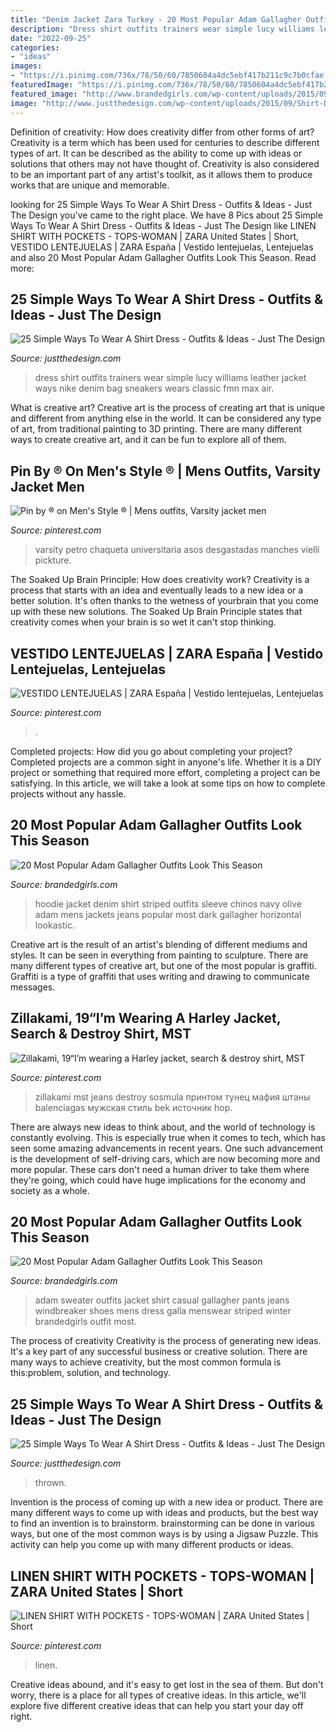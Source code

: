 ```yaml
---
title: "Denim Jacket Zara Turkey - 20 Most Popular Adam Gallagher Outfits Look This Season"
description: "Dress shirt outfits trainers wear simple lucy williams leather jacket ways nike denim bag sneakers wears classic fmn max air"
date: "2022-09-25"
categories:
- "ideas"
images:
- "https://i.pinimg.com/736x/78/50/60/7850604a4dc5ebf417b211c9c7b0cfae.jpg"
featuredImage: "https://i.pinimg.com/736x/78/50/60/7850604a4dc5ebf417b211c9c7b0cfae.jpg"
featured_image: "http://www.brandedgirls.com/wp-content/uploads/2015/09/galla20.jpg"
image: "http://www.justthedesign.com/wp-content/uploads/2015/09/Shirt-Dress-Outfits-3.jpg"
---
```



Definition of creativity: How does creativity differ from other forms of art?
Creativity is a term which has been used for centuries to describe different types of art. It can be described as the ability to come up with ideas or solutions that others may not have thought of. Creativity is also considered to be an important part of any artist's toolkit, as it allows them to produce works that are unique and memorable.

	

		
looking for 25 Simple Ways To Wear A Shirt Dress - Outfits &amp; Ideas - Just The Design you've came to the right place. We have 8 Pics about 25 Simple Ways To Wear A Shirt Dress - Outfits &amp; Ideas - Just The Design like LINEN SHIRT WITH POCKETS - TOPS-WOMAN | ZARA United States | Short, VESTIDO LENTEJUELAS | ZARA España | Vestido lentejuelas, Lentejuelas and also 20 Most Popular Adam Gallagher Outfits Look This Season. Read more:
		
    
## 25 Simple Ways To Wear A Shirt Dress - Outfits &amp; Ideas - Just The Design

<img loading=lazy src="http://www.justthedesign.com/wp-content/uploads/2015/09/Shirt-Dress-Outfits-3.jpg" onerror="this.onerror=null;this.src='https://tse1.mm.bing.net/th?id=OIP.g2Kh4LJaGFro0aCCHPRyKQHaLG&amp;pid=15.1';" alt="25 Simple Ways To Wear A Shirt Dress - Outfits &amp; Ideas - Just The Design">

_Source: justthedesign.com_

>dress shirt outfits trainers wear simple lucy williams leather jacket ways nike denim bag sneakers wears classic fmn max air. 

	

What is creative art?
Creative art is the process of creating art that is unique and different from anything else in the world. It can be considered any type of art, from traditional painting to 3D printing. There are many different ways to create creative art, and it can be fun to explore all of them.

    
## Pin By ® On Men&#039;s Style ® | Mens Outfits, Varsity Jacket Men

<img loading=lazy src="https://i.pinimg.com/originals/2d/b9/60/2db9607504ad77294267de72d5a1724b.jpg" onerror="this.onerror=null;this.src='https://tse2.mm.bing.net/th?id=OIP.kH5iTP3wFf7xTCf5RVntsQHaJd&amp;pid=15.1';" alt="Pin by ® on Men&#039;s Style ® | Mens outfits, Varsity jacket men">

_Source: pinterest.com_

>varsity petro chaqueta universitaria asos desgastadas manches vielli pickture. 

	

The Soaked Up Brain Principle: How does creativity work?
Creativity is a process that starts with an idea and eventually leads to a new idea or a better solution. It's often thanks to the wetness of yourbrain that you come up with these new solutions. The Soaked Up Brain Principle states that creativity comes when your brain is so wet it can't stop thinking.

    
## VESTIDO LENTEJUELAS | ZARA España | Vestido Lentejuelas, Lentejuelas

<img loading=lazy src="https://i.pinimg.com/736x/78/50/60/7850604a4dc5ebf417b211c9c7b0cfae.jpg" onerror="this.onerror=null;this.src='https://tse3.mm.bing.net/th?id=OIP.wTT2QAZPJwEw30c0Q_MoDwHaLH&amp;pid=15.1';" alt="VESTIDO LENTEJUELAS | ZARA España | Vestido lentejuelas, Lentejuelas">

_Source: pinterest.com_

>. 

	

Completed projects: How did you go about completing your project?
Completed projects are a common sight in anyone's life. Whether it is a DIY project or something that required more effort, completing a project can be satisfying. In this article, we will take a look at some tips on how to complete projects without any hassle.

    
## 20 Most Popular Adam Gallagher Outfits Look This Season

<img loading=lazy src="http://www.brandedgirls.com/wp-content/uploads/2015/09/galla15.jpg" onerror="this.onerror=null;this.src='https://tse1.mm.bing.net/th?id=OIP.Zlx1OeQYZHlhj2VhmDsddAHaLG&amp;pid=15.1';" alt="20 Most Popular Adam Gallagher Outfits Look This Season">

_Source: brandedgirls.com_

>hoodie jacket denim shirt striped outfits sleeve chinos navy olive adam mens jackets jeans popular most dark gallagher horizontal lookastic. 

	

Creative art is the result of an artist's blending of different mediums and styles. It can be seen in everything from painting to sculpture. There are many different types of creative art, but one of the most popular is graffiti. Graffiti is a type of graffiti that uses writing and drawing to communicate messages.

    
## Zillakami, 19“I’m Wearing A Harley Jacket, Search &amp; Destroy Shirt, MST

<img loading=lazy src="https://i.pinimg.com/originals/e1/a2/ac/e1a2ace1c5cd0b9eb4c063b755d342eb.jpg" onerror="this.onerror=null;this.src='https://tse3.mm.bing.net/th?id=OIP.o3J8Vzx7-hU_OtQ-EvqY6gHaKl&amp;pid=15.1';" alt="Zillakami, 19“I’m wearing a Harley jacket, search &amp; destroy shirt, MST">

_Source: pinterest.com_

>zillakami mst jeans destroy sosmula принтом тунец мафия штаны balenciagas мужская стиль bek источник hop. 

	

There are always new ideas to think about, and the world of technology is constantly evolving. This is especially true when it comes to tech, which has seen some amazing advancements in recent years. One such advancement is the development of self-driving cars, which are now becoming more and more popular. These cars don't need a human driver to take them where they're going, which could have huge implications for the economy and society as a whole.

    
## 20 Most Popular Adam Gallagher Outfits Look This Season

<img loading=lazy src="http://www.brandedgirls.com/wp-content/uploads/2015/09/galla20.jpg" onerror="this.onerror=null;this.src='https://tse2.mm.bing.net/th?id=OIP.SfiCjqCOIFY8gZyiZ2u2FAHaLG&amp;pid=15.1';" alt="20 Most Popular Adam Gallagher Outfits Look This Season">

_Source: brandedgirls.com_

>adam sweater outfits jacket shirt casual gallagher pants jeans windbreaker shoes mens dress galla menswear striped winter brandedgirls outfit most. 

	

The process of creativity
Creativity is the process of generating new ideas. It's a key part of any successful business or creative solution. There are many ways to achieve creativity, but the most common formula is this:problem, solution, and technology.

    
## 25 Simple Ways To Wear A Shirt Dress - Outfits &amp; Ideas - Just The Design

<img loading=lazy src="https://www.justthedesign.com/wp-content/uploads/2015/09/Shirt-Dress-Outfits-11.jpg" onerror="this.onerror=null;this.src='https://tse1.mm.bing.net/th?id=OIP.M6fxKF0kd9CDW6zbOKigSgHaLH&amp;pid=15.1';" alt="25 Simple Ways To Wear A Shirt Dress - Outfits &amp; Ideas - Just The Design">

_Source: justthedesign.com_

>thrown. 

	

Invention is the process of coming up with a new idea or product. There are many different ways to come up with ideas and products, but the best way to find an invention is to brainstorm. brainstorming can be done in various ways, but one of the most common ways is by using a Jigsaw Puzzle. This activity can help you come up with many different products or ideas.

    
## LINEN SHIRT WITH POCKETS - TOPS-WOMAN | ZARA United States | Short

<img loading=lazy src="https://i.pinimg.com/474x/75/e3/4f/75e34f307e34a363d01dc27d2b000be3.jpg" onerror="this.onerror=null;this.src='https://tse4.mm.bing.net/th?id=OIP.Frrp0gta2ddomRc56uhJBQAAAA&amp;pid=15.1';" alt="LINEN SHIRT WITH POCKETS - TOPS-WOMAN | ZARA United States | Short">

_Source: pinterest.com_

>linen. 

	

Creative ideas abound, and it's easy to get lost in the sea of them. But don't worry, there is a place for all types of creative ideas. In this article, we'll explore five different creative ideas that can help you start your day off right.

